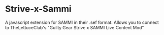 # Strive-x-Sammi
A javascript extension for SAMMI in their .sef format. Allows you to connect to TheLettuceClub's "Guilty Gear Strive x SAMMI Live Content Mod"
